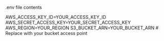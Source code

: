 .env file contents

AWS_ACCESS_KEY_ID=YOUR_ACCESS_KEY_ID
AWS_SECRET_ACCESS_KEY=YOUR_SECRET_ACCESS_KEY
AWS_REGION=YOUR_REGION
S3_BUCKET_ARN=YOUR_BUCKET_ARN   # Replace with your bucket access point 
